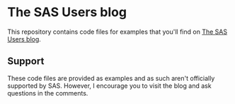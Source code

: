 # The SAS Users blog
This repository contains code files for examples that you'll find on [The SAS Users blog](https://blogs.sas.com/content/sgf/).

## Support
These code files are provided as examples and as such aren't officially supported by SAS.  However, I encourage you to visit the blog and ask questions in the comments.

